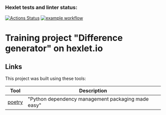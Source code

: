 ### Hexlet tests and linter status:
[![Actions Status](https://github.com/averyanovalex/python-project-lvl2/workflows/hexlet-check/badge.svg)](https://github.com/averyanovalex/python-project-lvl2/actions)
[![example workflow](https://github.com/averyanovalex/python-project-lvl2/actions/workflows/ci.yml/badge.svg)](https://github.com/averyanovalex/python-project-lvl2/actions/workflows/ci.yml)


# Training project "Difference generator" on hexlet.io

## Links

This project was built using these tools:

| Tool                                                                        | Description                                        |
|-----------------------------------------------------------------------------|----------------------------------------------------|
| [poetry](https://poetry.eustace.io/)                                        | "Python dependency management packaging made easy" |
